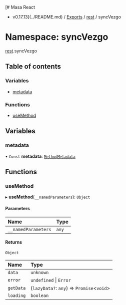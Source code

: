 [# Masa React
 - v0.17.13](../README.md) / [Exports](../modules.md) / [rest](rest.md) / syncVezgo

# Namespace: syncVezgo

[rest](rest.md).syncVezgo

## Table of contents

### Variables

- [metadata](rest.syncVezgo.md#metadata)

### Functions

- [useMethod](rest.syncVezgo.md#usemethod)

## Variables

### metadata

• `Const` **metadata**: [`MethodMetadata`](../interfaces/rest.MethodMetadata.md)

## Functions

### useMethod

▸ **useMethod**(`__namedParameters`): `Object`

#### Parameters

| Name | Type |
| :------ | :------ |
| `__namedParameters` | `any` |

#### Returns

`Object`

| Name | Type |
| :------ | :------ |
| `data` | `unknown` |
| `error` | `undefined` \| `Error` |
| `getData` | (`lazyData?`: `any`) => `Promise`<`void`\> |
| `loading` | `boolean` |
